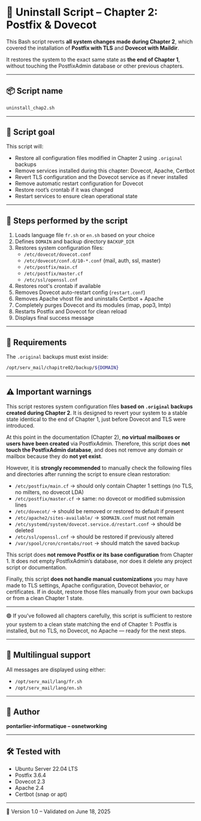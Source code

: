 # 🧹 Uninstall Script – Chapter 2: Postfix & Dovecot

This Bash script reverts **all system changes made during Chapter 2**, which covered the installation of **Postfix with TLS** and **Dovecot with Maildir**.

It restores the system to the exact same state as **the end of Chapter 1**, without touching the PostfixAdmin database or other previous chapters.

---

## 📦 Script name

```bash
uninstall_chap2.sh
```

---

## 🎯 Script goal

This script will:

- Restore all configuration files modified in Chapter 2 using `.original` backups
- Remove services installed during this chapter: Dovecot, Apache, Certbot
- Revert TLS configuration and the Dovecot service as if never installed
- Remove automatic restart configuration for Dovecot
- Restore root’s crontab if it was changed
- Restart services to ensure clean operational state

---

## 🔁 Steps performed by the script

1. Loads language file `fr.sh` or `en.sh` based on your choice
2. Defines `DOMAIN` and backup directory `BACKUP_DIR`
3. Restores system configuration files:
   - `/etc/dovecot/dovecot.conf`
   - `/etc/dovecot/conf.d/10-*.conf` (mail, auth, ssl, master)
   - `/etc/postfix/main.cf`
   - `/etc/postfix/master.cf`
   - `/etc/ssl/openssl.cnf`
4. Restores root's crontab if available
5. Removes Dovecot auto-restart config (`restart.conf`)
6. Removes Apache vhost file and uninstalls Certbot + Apache
7. Completely purges Dovecot and its modules (imap, pop3, lmtp)
8. Restarts Postfix and Dovecot for clean reload
9. Displays final success message

---

## 📂 Requirements

The `.original` backups must exist inside:

```bash
/opt/serv_mail/chapitre02/backup/${DOMAIN}
```

---

## ⚠️ Important warnings

This script restores system configuration files **based on `.original` backups created during Chapter 2**. It is designed to revert your system to a stable state identical to the end of Chapter 1, just before Dovecot and TLS were introduced.

At this point in the documentation (Chapter 2), **no virtual mailboxes or users have been created** via PostfixAdmin. Therefore, this script does **not touch the PostfixAdmin database**, and does not remove any domain or mailbox because they do **not yet exist**.

However, it is **strongly recommended** to manually check the following files and directories after running the script to ensure clean restoration:

- `/etc/postfix/main.cf` → should only contain Chapter 1 settings (no TLS, no milters, no dovecot LDA)
- `/etc/postfix/master.cf` → same: no dovecot or modified submission lines
- `/etc/dovecot/` → should be removed or restored to default if present
- `/etc/apache2/sites-available/` → `$DOMAIN.conf` must not remain
- `/etc/systemd/system/dovecot.service.d/restart.conf` → should be deleted
- `/etc/ssl/openssl.cnf` → should be restored if previously altered
- `/var/spool/cron/crontabs/root` → should match the saved backup

This script does **not remove Postfix or its base configuration** from Chapter 1. It does not empty PostfixAdmin’s database, nor does it delete any project script or documentation.

Finally, this script **does not handle manual customizations** you may have made to TLS settings, Apache configuration, Dovecot behavior, or certificates. If in doubt, restore those files manually from your own backups or from a clean Chapter 1 state.

---

🟢 If you've followed all chapters carefully, this script is sufficient to restore your system to a clean state matching the end of Chapter 1: Postfix is installed, but no TLS, no Dovecot, no Apache — ready for the next steps.

---

## 📘 Multilingual support

All messages are displayed using either:

- `/opt/serv_mail/lang/fr.sh`
- `/opt/serv_mail/lang/en.sh`

---

## 🧑 Author

**pontarlier-informatique – osnetworking**

---

## 🛠 Tested with

- Ubuntu Server 22.04 LTS
- Postfix 3.6.4
- Dovecot 2.3
- Apache 2.4
- Certbot (snap or apt)

---

📌 Version 1.0 – Validated on June 18, 2025